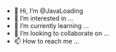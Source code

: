 - 👋 Hi, I’m @JavaLoading
- 👀 I’m interested in ...
- 🌱 I’m currently learning ...
- 💞️ I’m looking to collaborate on ...
- 📫 How to reach me ...

<!---
JavaLoading/JavaLoading is a ✨ special ✨ repository because its `README.md` (this file) appears on your GitHub profile.
You can click the Preview link to take a look at your changes.
--->
